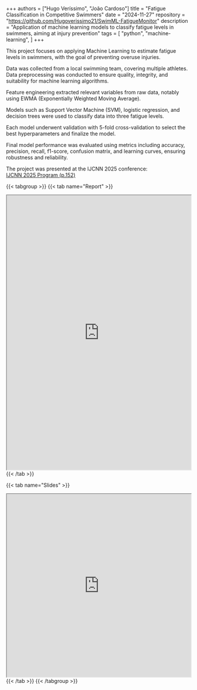 +++
authors = ["Hugo Veríssimo", "João Cardoso"]
title = "Fatigue Classification in Competitive Swimmers"
date = "2024-11-27"
repository = "https://github.com/Hugoverissimo21/SwimML-FatigueMonitor"
description = "Application of machine learning models to classify fatigue levels in swimmers, aiming at injury prevention"
tags = [
    "python",
    "machine-learning",
]
+++

This project focuses on applying Machine Learning to estimate fatigue levels in swimmers, with the goal of preventing overuse injuries.

Data was collected from a local swimming team, covering multiple athletes. Data preprocessing was conducted to ensure quality, integrity, and suitability for machine learning algorithms.

Feature engineering extracted relevant variables from raw data, notably using EWMA (Exponentially Weighted Moving Average).

Models such as Support Vector Machine (SVM), logistic regression, and decision trees were used to classify data into three fatigue levels.

Each model underwent validation with 5-fold cross-validation to select the best hyperparameters and finalize the model.

Final model performance was evaluated using metrics including accuracy, precision, recall, f1-score, confusion matrix, and learning curves, ensuring robustness and reliability.

The project was presented at the IJCNN 2025 conference:  
[IJCNN 2025 Program (p.152)](https://confcats-siteplex.s3.us-east-1.amazonaws.com/ijcnn25/IJCNN_2025_Program_77b2d8aef4.pdf#page=152)

{{< tabgroup >}}
{{< tab name="Report" >}}
<iframe src="https://hugoverissimo21.github.io/SwimML-FatigueMonitor/report.pdf"
        width="100%"
        height="750px"
        loading="lazy">
        Your browser does not support iframes.
</iframe>
{{< /tab >}}

{{< tab name="Slides" >}}
<iframe src="https://hugoverissimo21.github.io/SwimML-FatigueMonitor/slides.pdf"
        width="100%"
        height="500px"
        style="min-height: 500px; aspect-ratio: 16 / 9;"
        loading="lazy">
        Your browser does not support iframes.
</iframe>
{{< /tab >}}
{{< /tabgroup >}}